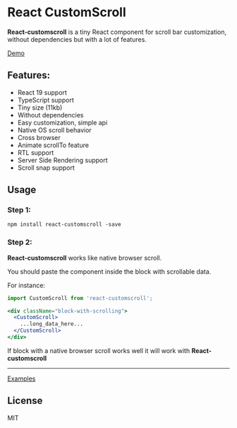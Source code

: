 # React CustomScroll

**React-customscroll** is a tiny React component for scroll bar customization, without dependencies but with a lot of features.

[Demo](http://natrube.net/custom-scroll/index.html)

## Features:
- React 19 support
- TypeScript support
- Tiny size (11kb)
- Without dependencies
- Easy customization, simple api
- Native OS scroll behavior
- Cross browser
- Animate scrollTo feature
- RTL support
- Server Side Rendering support
- Scroll snap support

## Usage

### Step 1:

```
npm install react-customscroll -save
```

### Step 2:

**React-customscroll** works like native browser scroll.

You should paste the component inside the block with scrollable data.

For instance:

```jsx
import CustomScroll from 'react-customscroll';
```

```jsx
<div className="block-with-scrolling">
  <CustomScroll>
    ...long_data_here...
  </CustomScroll>
</div>
```

If block with a native browser scroll works well it will work with **React-customscroll**

---

[Examples](https://github.com/AlexSergey/react-customscroll/tree/master/example)

## License

MIT
